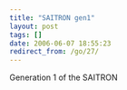 ```yaml
---
title: "SAITRON gen1"
layout: post
tags: []
date: 2006-06-07 18:55:23
redirect_from: /go/27/
---
```


Generation 1 of the SAITRON